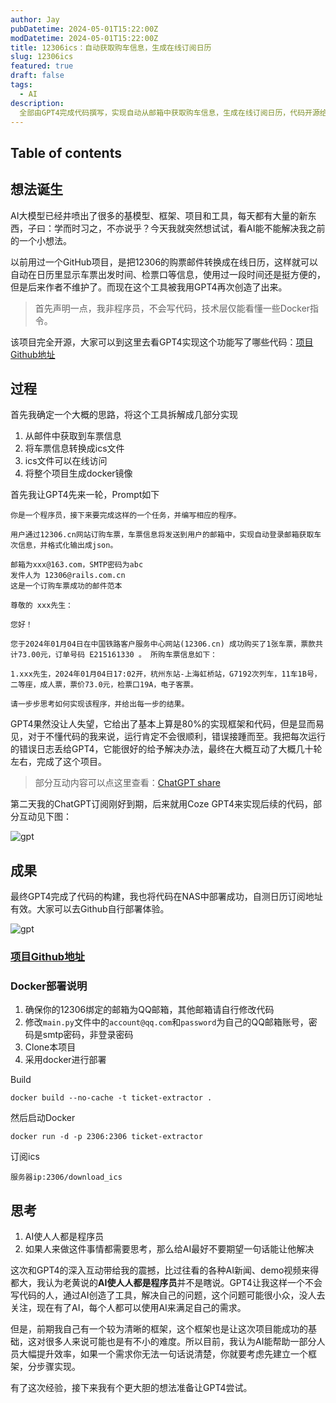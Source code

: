 ```yaml
---
author: Jay
pubDatetime: 2024-05-01T15:22:00Z
modDatetime: 2024-05-01T15:22:00Z
title: 12306ics：自动获取购车信息，生成在线订阅日历
slug: 12306ics
featured: true
draft: false
tags:
  - AI
description:
  全部由GPT4完成代码撰写，实现自动从邮箱中获取购车信息，生成在线订阅日历，代码开源给大家，可以通过Docker进行部署。
---
```

## Table of contents

## 想法诞生

AI大模型已经井喷出了很多的基模型、框架、项目和工具，每天都有大量的新东西，子曰：学而时习之，不亦说乎？今天我就突然想试试，看AI能不能解决我之前的一个小想法。

以前用过一个GitHub项目，是把12306的购票邮件转换成在线日历，这样就可以自动在日历里显示车票出发时间、检票口等信息，使用过一段时间还是挺方便的，但是后来作者不维护了。而现在这个工具被我用GPT4再次创造了出来。

> 首先声明一点，我非程序员，不会写代码，技术层仅能看懂一些Docker指令。

该项目完全开源，大家可以到这里去看GPT4实现这个功能写了哪些代码：[项目Github地址](https://github.com/socekin/12306ics)

## 过程

首先我确定一个大概的思路，将这个工具拆解成几部分实现

1. 从邮件中获取到车票信息
2. 将车票信息转换成ics文件
3. ics文件可以在线访问
4. 将整个项目生成docker镜像

首先我让GPT4先来一轮，Prompt如下

```
你是一个程序员，接下来要完成这样的一个任务，并编写相应的程序。

用户通过12306.cn网站订购车票，车票信息将发送到用户的邮箱中，实现自动登录邮箱获取车次信息，并格式化输出成json。

邮箱为xxx@163.com，SMTP密码为abc
发件人为 12306@rails.com.cn
这是一个订购车票成功的邮件范本

尊敬的 xxx先生：

您好！

您于2024年01月04日在中国铁路客户服务中心网站(12306.cn) 成功购买了1张车票，票款共计73.00元，订单号码 E215161330 。 所购车票信息如下：

1.xxx先生，2024年01月04日17:02开，杭州东站-上海虹桥站，G7192次列车，11车1B号，二等座，成人票，票价73.0元，检票口19A，电子客票。

请一步步思考如何实现该程序，并给出每一步的结果。
```

GPT4果然没让人失望，它给出了基本上算是80%的实现框架和代码，但是显而易见，对于不懂代码的我来说，运行肯定不会很顺利，错误接踵而至。我把每次运行的错误日志丢给GPT4，它能很好的给予解决办法，最终在大概互动了大概几十轮左右，完成了这个项目。

> 部分互动内容可以点这里查看：[ChatGPT share](https://chat.openai.com/share/be224642-9e82-40ba-8cac-47ec8e2f991a)

第二天我的ChatGPT订阅刚好到期，后来就用Coze GPT4来实现后续的代码，部分互动见下图：

![gpt](assets/images/gpt.png)


## 成果

最终GPT4完成了代码的构建，我也将代码在NAS中部署成功，自测日历订阅地址有效。大家可以去Github自行部署体验。

![gpt](assets/images/12306.png)


### [项目Github地址](https://github.com/socekin/12306ics)

### Docker部署说明

1. 确保你的12306绑定的邮箱为QQ邮箱，其他邮箱请自行修改代码
2. 修改`main.py`文件中的`account@qq.com`和`password`为自己的QQ邮箱账号，密码是smtp密码，非登录密码
3. Clone本项目
4. 采用docker进行部署

Build

```
docker build --no-cache -t ticket-extractor .
```

然后启动Docker

```
docker run -d -p 2306:2306 ticket-extractor
```

订阅ics

```
服务器ip:2306/download_ics
```


## 思考

1. AI使人人都是程序员
2. 如果人来做这件事情都需要思考，那么给AI最好不要期望一句话能让他解决

这次和GPT4的深入互动带给我的震撼，比过往看的各种AI新闻、demo视频来得都大，我认为老黄说的**AI使人人都是程序员**并不是瞎说。GPT4让我这样一个不会写代码的人，通过AI创造了工具，解决自己的问题，这个问题可能很小众，没人去关注，现在有了AI，每个人都可以使用AI来满足自己的需求。

但是，前期我自己有一个较为清晰的框架，这个框架也是让这次项目能成功的基础，这对很多人来说可能也是有不小的难度。所以目前，我认为AI能帮助一部分人员大幅提升效率，如果一个需求你无法一句话说清楚，你就要考虑先建立一个框架，分步骤实现。

有了这次经验，接下来我有个更大胆的想法准备让GPT4尝试。